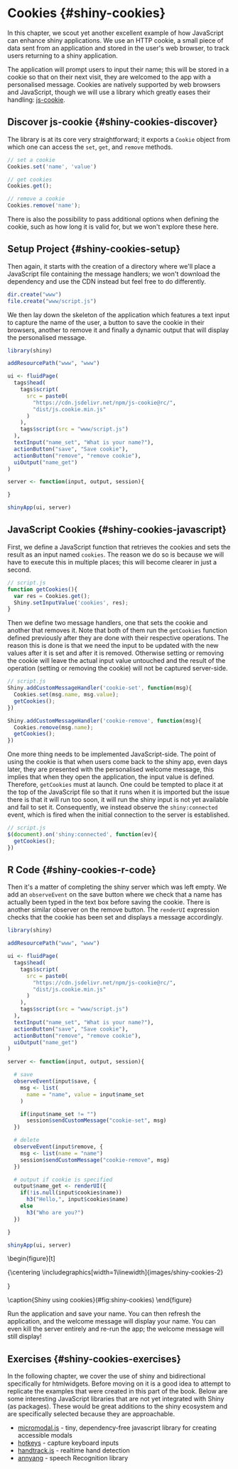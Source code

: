# Cookies {#shiny-cookies}

In this chapter, we scout yet another excellent example of how JavaScript can enhance shiny applications. We use an HTTP cookie, a small piece of data sent from an application and stored in the user's web browser, to track users returning to a shiny application.

The application will prompt users to input their name; this will be stored in a cookie so that on their next visit, they are welcomed to the app with a personalised message. Cookies are natively supported by web browsers and JavaScript, though we will use a library which greatly eases their handling: [js-cookie](https://github.com/js-cookie/js-cookie).

## Discover js-cookie {#shiny-cookies-discover}

The library is at its core very straightforward; it exports a `Cookie` object from which one can access the `set`, `get`, and `remove` methods. 

```js
// set a cookie
Cookies.set('name', 'value')

// get cookies
Cookies.get();

// remove a cookie
Cookies.remove('name');
```

There is also the possibility to pass additional options when defining the cookie, such as how long it is valid for, but we won't explore these here.

## Setup Project {#shiny-cookies-setup}

Then again, it starts with the creation of a directory where we'll place a JavaScript file containing the message handlers; we won't download the dependency and use the CDN instead but feel free to do differently.

```r
dir.create("www")
file.create("www/script.js")
```

We then lay down the skeleton of the application which features a text input to capture the name of the user, a button to save the cookie in their browsers, another to remove it and finally a dynamic output that will display the personalised message.

```r
library(shiny)

addResourcePath("www", "www")

ui <- fluidPage(
  tags$head(
    tags$script(
      src = paste0(
        "https://cdn.jsdelivr.net/npm/js-cookie@rc/",
        "dist/js.cookie.min.js"
      )
    ),
    tags$script(src = "www/script.js")
  ),
  textInput("name_set", "What is your name?"),
  actionButton("save", "Save cookie"),
  actionButton("remove", "remove cookie"),
  uiOutput("name_get")
)

server <- function(input, output, session){

}

shinyApp(ui, server)
```

## JavaScript Cookies {#shiny-cookies-javascript}

First, we define a JavaScript function that retrieves the cookies and sets the result as an input named `cookies`. The reason we do so is because we will have to execute this in multiple places; this will become clearer in just a second.

```js
// script.js
function getCookies(){
  var res = Cookies.get();
  Shiny.setInputValue('cookies', res);
}
```

Then we define two message handlers, one that sets the cookie and another that removes it. Note that both of them run the `getCookies` function defined previously after they are done with their respective operations. The reason this is done is that we need the input to be updated with the new values after it is set and after it is removed. Otherwise setting or removing the cookie will leave the actual input value untouched and the result of the operation (setting or removing the cookie) will not be captured server-side.

```js
// script.js
Shiny.addCustomMessageHandler('cookie-set', function(msg){
  Cookies.set(msg.name, msg.value);
  getCookies();
})

Shiny.addCustomMessageHandler('cookie-remove', function(msg){
  Cookies.remove(msg.name);
  getCookies();
})
```

One more thing needs to be implemented JavaScript-side. The point of using the cookie is that when users come back to the shiny app, even days later, they are presented with the personalised welcome message, this implies that when they open the application, the input value is defined. Therefore, `getCookies` must at launch. One could be tempted to place it at the top of the JavaScript file so that it runs when it is imported but the issue there is that it will run too soon, it will run the shiny input is not yet available and fail to set it. Consequently, we instead observe the `shiny:connected` event, which is fired when the initial connection to the server is established.

```js
// script.js
$(document).on('shiny:connected', function(ev){
  getCookies();
})
```

## R Code {#shiny-cookies-r-code}

Then it's a matter of completing the shiny server which was left empty. We add an `observeEvent` on the save button where we check that a name has actually been typed in the text box before saving the cookie. There is another similar observer on the remove button. The `renderUI` expression checks that the cookie has been set and displays a message accordingly.

```r
library(shiny)

addResourcePath("www", "www")

ui <- fluidPage(
  tags$head(
    tags$script(
      src = paste0(
        "https://cdn.jsdelivr.net/npm/js-cookie@rc/",
        "dist/js.cookie.min.js"
      )
    ),
    tags$script(src = "www/script.js")
  ),
  textInput("name_set", "What is your name?"),
  actionButton("save", "Save cookie"),
  actionButton("remove", "remove cookie"),
  uiOutput("name_get")
)

server <- function(input, output, session){

  # save
  observeEvent(input$save, {
    msg <- list(
      name = "name", value = input$name_set
    )

    if(input$name_set != "")
      session$sendCustomMessage("cookie-set", msg)
  })

  # delete
  observeEvent(input$remove, {
    msg <- list(name = "name")
    session$sendCustomMessage("cookie-remove", msg)
  })

  # output if cookie is specified
  output$name_get <- renderUI({
    if(!is.null(input$cookies$name))
      h3("Hello,", input$cookies$name)
    else
      h3("Who are you?")
  })

}

shinyApp(ui, server)
```

\begin{figure}[t]

{\centering \includegraphics[width=1\linewidth]{images/shiny-cookies-2} 

}

\caption{Shiny using cookies}(\#fig:shiny-cookies)
\end{figure}

Run the application and save your name. You can then refresh the application, and the welcome message will display your name. You can even kill the server entirely and re-run the app; the welcome message will still display!

## Exercises {#shiny-cookies-exercises}

In the following chapter, we cover the use of shiny and bidirectional specifically for htmlwidgets. Before moving on it is a good idea to attempt to replicate the examples that were created in this part of the book. Below are some interesting JavaScript libraries that are not yet integrated with Shiny (as packages). These would be great additions to the shiny ecosystem and are specifically selected because they are approachable.

- [micromodal.js](https://github.com/Ghosh/micromodal) - tiny, dependency-free javascript library for creating accessible modals
- [hotkeys](https://github.com/jaywcjlove/hotkeys) - capture keyboard inputs
- [handtrack.js](https://github.com/victordibia/handtrack.js) - realtime hand detection
- [annyang](https://github.com/TalAter/annyang) - speech Recognition library 
